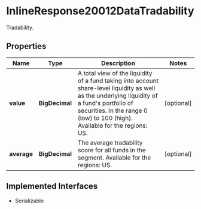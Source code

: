

# InlineResponse20012DataTradability

Tradability.

## Properties

Name | Type | Description | Notes
------------ | ------------- | ------------- | -------------
**value** | **BigDecimal** | A total view of the liquidity of a fund taking into account share-level liquidity as well as the underlying liquidity of a fund&#39;s portfolio of securities. In the range 0 (low) to 100 (high). Available for the regions: US. |  [optional]
**average** | **BigDecimal** | The average tradability score for all funds in the segment. Available for the regions: US. |  [optional]


## Implemented Interfaces

* Serializable



